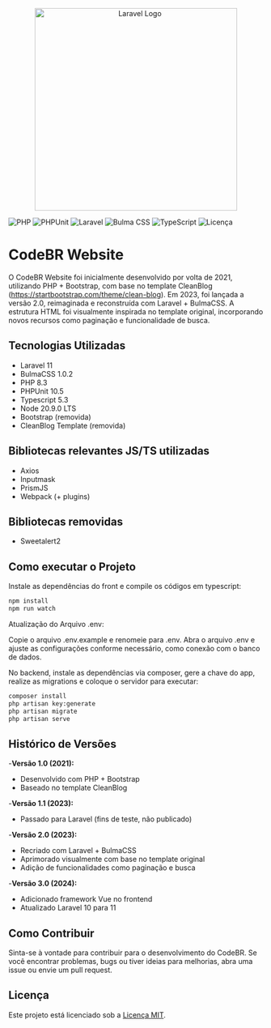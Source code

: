 <p align="center"><a href="https://laravel.com" target="_blank"><img src="https://raw.githubusercontent.com/laravel/art/master/logo-lockup/5%20SVG/2%20CMYK/1%20Full%20Color/laravel-logolockup-cmyk-red.svg" width="400" alt="Laravel Logo"></a></p>

![PHP](https://img.shields.io/badge/-PHP-777BB4?style=flat-square&logo=php&logoColor=white) ![PHPUnit](https://img.shields.io/badge/PHPUnit-1F425F.svg?style=flat-square&logo=php&logoColor=white&color=777BB4) ![Laravel](https://img.shields.io/badge/-Laravel-FF2D20?style=flat-square&logo=laravel&logoColor=white) ![Bulma CSS](https://img.shields.io/badge/-Bulma-00D1B2?style=flat-square&logo=bulma&logoColor=white) ![TypeScript](https://img.shields.io/badge/-TypeScript-3178C6?style=flat-square&logo=typescript&logoColor=white) ![Licença](https://img.shields.io/badge/Licença-MIT-green?style=flat-square)

# CodeBR Website

O CodeBR Website foi inicialmente desenvolvido por volta de 2021, utilizando PHP + Bootstrap, com base no template CleanBlog (https://startbootstrap.com/theme/clean-blog). Em 2023, foi lançada a versão 2.0, reimaginada e reconstruída com Laravel + BulmaCSS. A estrutura HTML foi visualmente inspirada no template original, incorporando novos recursos como paginação e funcionalidade de busca.

## Tecnologias Utilizadas

- Laravel 11
- BulmaCSS 1.0.2
- PHP 8.3
- PHPUnit 10.5
- Typescript 5.3
- Node 20.9.0 LTS
- Bootstrap (removida)
- CleanBlog Template (removida)

## Bibliotecas relevantes JS/TS utilizadas

- Axios
- Inputmask
- PrismJS
- Webpack (+ plugins)

## Bibliotecas removidas

- Sweetalert2

## Como executar o Projeto

Instale as dependências do front e compile os códigos em typescript:

```bash
npm install
npm run watch
```

Atualização do Arquivo .env:

Copie o arquivo .env.example e renomeie para .env.
Abra o arquivo .env e ajuste as configurações conforme necessário, como conexão com o banco de dados.

No backend, instale as dependências via composer, gere a chave do app, realize as migrations e coloque o servidor para executar:

```bash
composer install
php artisan key:generate
php artisan migrate
php artisan serve
```

## Histórico de Versões

-**Versão 1.0 (2021):**

- Desenvolvido com PHP + Bootstrap
- Baseado no template CleanBlog

-**Versão 1.1 (2023):**

- Passado para Laravel (fins de teste, não publicado)

-**Versão 2.0 (2023):**

- Recriado com Laravel + BulmaCSS
- Aprimorado visualmente com base no template original
- Adição de funcionalidades como paginação e busca

-**Versão 3.0 (2024):**

- Adicionado framework Vue no frontend
- Atualizado Laravel 10 para 11

## Como Contribuir

Sinta-se à vontade para contribuir para o desenvolvimento do CodeBR. Se você encontrar problemas, bugs ou tiver ideias para melhorias, abra uma issue ou envie um pull request.

## Licença

Este projeto está licenciado sob a [Licença MIT](LICENSE).
